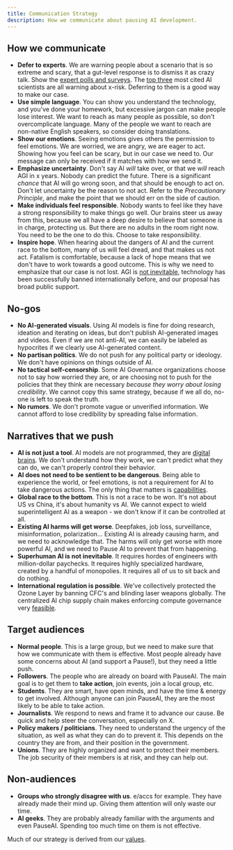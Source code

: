 ```yaml
---
title: Communication Strategy
description: How we communicate about pausing AI development.
---
```


## How we communicate

- **Defer to experts**. We are warning people about a scenario that is so extreme and scary, that a gut-level response is to dismiss it as crazy talk. Show the [expert polls and surveys](/polls-and-surveys). The [top three](https://twitter.com/PauseAI/status/1734641804245455017) most cited AI scientists are all warning about x-risk. Deferring to them is a good way to make our case.
- **Use simple language**. You can show you understand the technology, and you've done your homework, but excessive jargon can make people lose interest. We want to reach as many people as possible, so don't overcomplicate language. Many of the people we want to reach are non-native English speakers, so consider doing translations.
- **Show our emotions**. Seeing emotions gives others the permission to feel emotions. We are worried, we are angry, we are eager to act. Showing how you feel can be scary, but in our case we need to. Our message can only be received if it matches with how we send it.
- **Emphasize uncertainty**. Don't say AI _will_ take over, or that we _will_ reach AGI in x years. Nobody can predict the future. There is a significant _chance_ that AI will go wrong soon, and that should be enough to act on. Don't let uncertainty be the reason to not act. Refer to the _Precautionary Principle_, and make the point that we should err on the side of caution.
- **Make individuals feel responsible**. Nobody wants to feel like they have a strong responsibility to make things go well. Our brains steer us away from this, because we all have a deep desire to believe that someone is in charge, protecting us. But there are no adults in the room right now. You need to be the one to do this. Choose to take responsibility.
- **Inspire hope**. When hearing about the dangers of AI and the current race to the bottom, many of us will feel dread, and that makes us not act. Fatalism is comfortable, because a lack of hope means that we don't have to work towards a good outcome. This is why we need to emphasize that our case is not lost. AGI is [not inevitable](/feasibility), technology has been successfully banned internationally before, and our proposal has broad public support.

## No-gos

- **No AI-generated visuals**. Using AI models is fine for doing research, ideation and iterating on ideas, but don't publish AI-generated images and videos. Even if we are not anti-AI, we can easily be labeled as hypocrites if we clearly use AI-generated content.
- **No partisan politics**. We do not push for any political party or ideology. We don't have opinions on things outside of AI.
- **No tactical self-censorship**. Some AI Governance organizations choose not to say how worried they are, or are choosing not to push for the policies that they think are necessary _because they worry about losing credibility_. We cannot copy this same strategy, because if we all do, no-one is left to speak the truth.
- **No rumors**. We don't promote vague or unverified information. We cannot afford to lose credibility by spreading false information.

## Narratives that we push

- **AI is not just a tool**. AI models are not programmed, they are [digital brains](/digital-brains). We don't understand how they work, we can't predict what they can do, we can't properly control their behavior.
- **AI does not need to be sentient to be dangerous**. Being able to experience the world, or feel emotions, is not a requirement for AI to take dangerous actions. The only thing that matters is [capabilities](/dangerous-capabilities).
- **Global race to the bottom**. This is not a race to be won. It's not about US vs China, it's about humanity vs AI. We cannot expect to wield superintelligent AI as a weapon - we don't know if it can be controlled at all.
- **Existing AI harms will get worse**. Deepfakes, job loss, surveillance, misinformation, polarization... Existing AI is already causing harm, and we need to acknowledge that. The harms will only get worse with more powerful AI, and we need to Pause AI to prevent that from happening.
- **Superhuman AI is not inevitable**. It requires hordes of engineers with million-dollar paychecks. It requires highly specialized hardware, created by a handful of monopolies. It requires all of us to sit back and do nothing.
- **International regulation is possible**. We've collectively protected the Ozone Layer by banning CFC's and blinding laser weapons globally. The centralized AI chip supply chain makes enforcing compute governance very [feasible](/feasibility).

## Target audiences

- **Normal people**. This is a large group, but we need to make sure that how we communicate with them is effective. Most people already have some concerns about AI (and support a Pause!), but they need a little push.
- **Followers**. The people who are already on board with PauseAI. The main goal is to get them to **take action**, join events, join a local group, etc.
- **Students**. They are smart, have open minds, and have the time & energy to get involved. Although anyone can join PauseAI, they are the most likely to be able to take action.
- **Journalists**. We respond to news and frame it to advance our cause. Be quick and help steer the conversation, especially on X.
- **Policy makers / politicians**. They need to understand the urgency of the situation, as well as what they can do to prevent it. This depends on the country they are from, and their position in the government.
- **Unions**. They are highly organized and want to protect their members. The job security of their members is at risk, and they can help out.

## Non-audiences

- **Groups who strongly disagree with us**. e/accs for example. They have already made their mind up. Giving them attention will only waste our time.
- **AI geeks**. They are probably already familiar with the arguments and even PauseAI. Spending too much time on them is not effective.

Much of our strategy is derived from our [values](https://pauseai.info/values).
